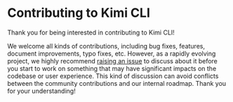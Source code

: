 # Contributing to Kimi CLI

Thank you for being interested in contributing to Kimi CLI!

We welcome all kinds of contributions, including bug fixes, features, document improvements, typo fixes, etc. However, as a rapidly evolving project, we highly recommend [raising an issue](https://github.com/MoonshotAI/kimi-cli/issues) to discuss about it before you start to work on something that may have significant impacts on the codebase or user experience. This kind of discussion can avoid conflicts between the community contributions and our internal roadmap. Thank you for your understanding!
